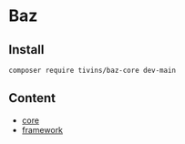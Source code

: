 # Baz

## Install

```shell
composer require tivins/baz-core dev-main
```

## Content

* [core](/core)
* [framework](/framework)